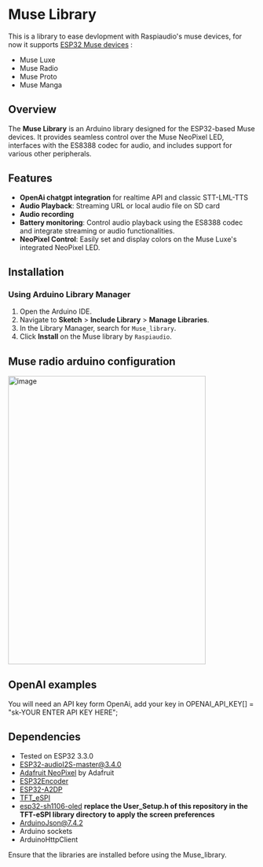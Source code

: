 # Muse Library

This is a library to ease devlopment with Raspiaudio's muse devices, for now it supports [ESP32 Muse devices](https://raspiaudio.com/muse/) :
- Muse Luxe
- Muse Radio 
- Muse Proto 
- Muse Manga
  

## Overview

The **Muse Library** is an Arduino library designed for the ESP32-based Muse devices. It provides seamless control over the Muse  NeoPixel LED, interfaces with the ES8388 codec for audio, and includes support for various other peripherals. 

## Features


- **OpenAi chatgpt integration** for realtime API and classic STT-LML-TTS
- **Audio Playback**: Streaming URL or local audio file on SD card
- **Audio recording**
- **Battery monitoring**: Control audio playback using the ES8388 codec and integrate streaming or audio functionalities.
- **NeoPixel Control**: Easily set and display colors on the Muse Luxe's integrated NeoPixel LED.

## Installation

### Using Arduino Library Manager

1. Open the Arduino IDE.
2. Navigate to **Sketch** > **Include Library** > **Manage Libraries**.
3. In the Library Manager, search for `Muse_library`.
4. Click **Install** on the Muse library by `Raspiaudio`.


## Muse radio arduino configuration
<img width="402" height="587" alt="image" src="https://github.com/user-attachments/assets/3cccf144-1632-437a-ba7c-296fc5967c82" />


## OpenAI examples
You will need an API key form OpenAi, add your key in OPENAI_API_KEY[] = "sk-YOUR ENTER API KEY HERE";


## Dependencies
- Tested on ESP32 3.3.0
- ESP32-audioI2S-master@3.4.0
- [Adafruit NeoPixel](https://github.com/adafruit/Adafruit_NeoPixel) by Adafruit
- [ESP32Encoder](https://github.com/madhephaestus/ESP32Encoder)
- [ESP32-A2DP](https://github.com/pschatzmann/ESP32-A2DP)
- [TFT_eSPI](https://github.com/Bodmer/TFT_eSPI)
- [esp32-sh1106-oled](https://github.com/davidperrenoud/Adafruit_SH1106) **replace the User_Setup.h of this repository in the TFT-eSPI library directory to apply the screen preferences**
- ArduinoJson@7.4.2
- Arduino sockets
- ArduinoHttpClient



Ensure that the libraries are installed before using the Muse_library.



